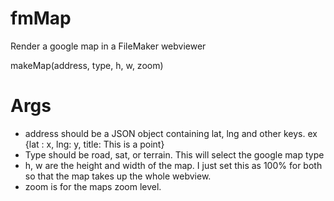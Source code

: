 # fmMap
Render a google map in a FileMaker webviewer

makeMap(address, type, h, w, zoom)

# Args

- address should be a JSON object containing lat, lng and other keys. ex {lat : x, lng: y, title: This is a point}
- Type should be road, sat, or terrain. This will select the google map type
- h, w are the height and width of the map. I just set this as 100% for both so that the map takes up the whole webview.
- zoom is for the maps zoom level.
